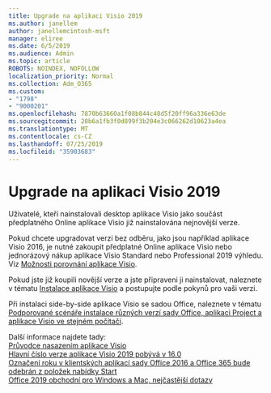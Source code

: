 ```yaml
---
title: Upgrade na aplikaci Visio 2019
ms.author: janellem
author: janellemcintosh-msft
manager: eliree
ms.date: 6/5/2019
ms.audience: Admin
ms.topic: article
ROBOTS: NOINDEX, NOFOLLOW
localization_priority: Normal
ms.collection: Adm_O365
ms.custom:
- "1798"
- "9000201"
ms.openlocfilehash: 7870b63660a1f08b844c48d5f20ff96a336e63de
ms.sourcegitcommit: 20b6a1fb3f0d899f3b204e3c066262d10623a4ea
ms.translationtype: MT
ms.contentlocale: cs-CZ
ms.lasthandoff: 07/25/2019
ms.locfileid: "35903683"
---
```

# <a name="upgrade-to-visio-2019"></a>Upgrade na aplikaci Visio 2019

Uživatelé, kteří nainstalovali desktop aplikace Visio jako součást předplatného Online aplikace Visio již nainstalována nejnovější verze. 

Pokud chcete upgradovat verzi bez odběru, jako jsou například aplikace Visio 2016, je nutné zakoupit předplatné Online aplikace Visio nebo jednorázový nákup aplikace Visio Standard nebo Professional 2019 výhledu. Viz [Možnosti porovnání aplikace Visio](https://products.office.com/visio/microsoft-visio-plans-and-pricing-compare-visio-options).

Pokud jste již koupili novější verze a jste připraveni ji nainstalovat, naleznete v tématu [Instalace aplikace Visio](https://support.office.com/article/f98f21e3-aa02-4827-9167-ddab5b025710?wt.mc_id=OfficeAdm_ClientDIA_Alchemy1798) a postupujte podle pokynů pro vaši verzi. 

Při instalaci side-by-side aplikace Visio se sadou Office, naleznete v tématu [Podporované scénáře instalace různých verzí sady Office, aplikaci Project a aplikace Visio ve stejném počítači](https://docs.microsoft.com/deployoffice/install-different-office-visio-and-project-versions-on-the-same-computer).

Další informace najdete tady:<br>
[Průvodce nasazením aplikace Visio](https://docs.microsoft.com/deployoffice/deployment-guide-for-visio)<br>
[Hlavní číslo verze aplikace Visio 2019 pobývá v 16.0](https://docs.microsoft.com/en-gb/deployoffice/office2019/overview#whats-stayed-the-same-in-office-2019)<br>
[Označení roku v klientských aplikací sady Office 2016 a Office 365 bude odebrán z položek nabídky Start](https://support.office.com/article/8fe5e052-76d2-49de-af30-2e84ed3da907?wt.mc_id=OfficeAdm_ClientDIA_Alchemy1798)<br>
[Office 2019 obchodní pro Windows a Mac, nejčastější dotazy](https://support.microsoft.com/help/4133312) 
